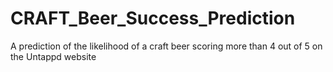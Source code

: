 # CRAFT_Beer_Success_Prediction
A prediction of the likelihood of a craft beer scoring more than 4 out of 5 on the Untappd website
